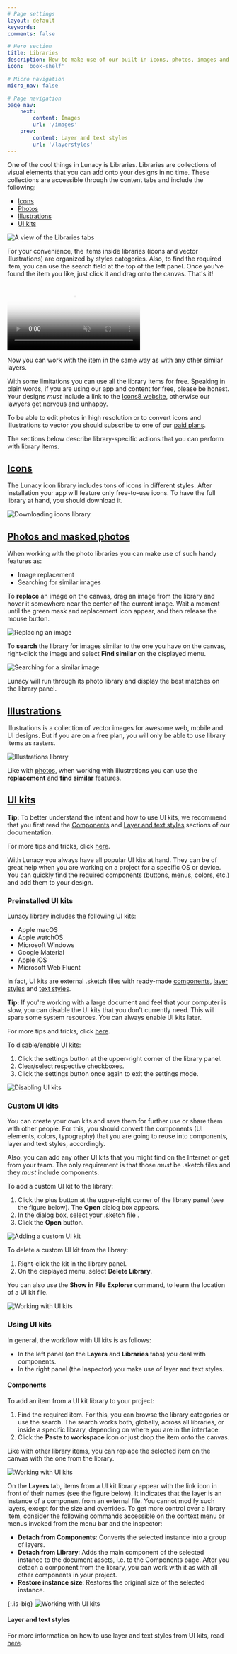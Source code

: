```yaml
---
# Page settings
layout: default
keywords:
comments: false

# Hero section
title: Libraries
description: How to make use of our built-in icons, photos, images and UI kits
icon: 'book-shelf'

# Micro navigation
micro_nav: false

# Page navigation
page_nav:
    next:
        content: Images
        url: '/images'
    prev:
        content: Layer and text styles
        url: '/layerstyles'
---
```


One of the cool things in Lunacy is Libraries. Libraries are collections of visual elements that you can add onto your designs in no time. These collections are accessible through the content tabs and include the following:

* [Icons](#icons)
* [Photos](#photos-and-masked-photos)
* [Illustrations](#illustrations)
* [UI kits](#ui-kits)

![A view of the Libraries tabs](public/libraries61.png)

For your convenience, the items inside libraries (icons and vector illustrations) are organized by styles categories. Also, to find the required item, you can use the search field at the top of the left panel. Once you've found the item you like, just click it and drag onto the canvas. That's it!

<video autoplay="" muted="" loop="" playsinline="" width="auto" poster="/public/libraries-addingiconsph.png" height="auto"><source src="/public/libraries-addingicons.mp4" type="video/mp4"></video>


Now you can work with the item in the same way as with any other similar layers.

With some limitations you can use all the library items for free. Speaking in plain words, if you are using our app and content for free, please be honest. Your designs *must* include a link to the <a href="https://icons8.com" target="_blank">Icons8 website</a>, otherwise our lawyers get nervous and unhappy.

To be able to edit photos in high resolution or to convert icons and illustrations to vector you should subscribe to one of our <a href="https://icons8.com/pricing" target="_blank">paid plans</a>.

The sections below describe library-specific actions that you can perform with library items.

## [Icons](#icons)

The Lunacy icon library includes tons of icons in different styles. After installation your app will feature only free-to-use icons. To have the full library at hand, you should download it.

![Downloading icons library](public/dnldicn.png)

<!--

When working with icons you can select their:

* Initial size
* Color
* Opacity

![Working with icons](public/iconssizecolor2.gif)

-->

## [Photos and masked photos](#photos-and-masked-photos)

When working with the photo libraries you can make use of such handy features as:

* Image replacement
* Searching for similar images

To **replace** an image on the canvas, drag an image from the library and hover it somewhere near the center of the current image. Wait a moment until the green mask and replacement icon appear, and then release the mouse button.

![Replacing an image](public/replaceimage.gif)

To **search** the library for images similar to the one you have on the canvas, right-click the image and select **Find similar** on the displayed menu.

![Searching for a similar image](public/findsimilar.png)

Lunacy will run through its photo library and display the best matches on the library panel.

## [Illustrations](#illustrations)

Illustrations is a collection of vector images for awesome web, mobile and UI designs. But if you are on a free plan, you will only be able to use library items as rasters.

![Illustrations library](public/illustrations1.png)

Like with [photos](#photos-and-masked-photos), when working with illustrations you can use the **replacement** and **find similar** features.

## [UI kits](#ui-kits)

<div class="callout callout--info">
    <p><strong>Tip:</strong> To better understand the intent and how to use UI kits, we recommend that you first read the <a href="https://lunacy.docs.icons8.com/components" target="_blank">Components</a> and <a href="https://lunacy.docs.icons8.com/layerstyles" target="_blank">Layer and text styles</a> sections of our documentation.</p>
    <p>For more tips and tricks, click <a href="https://lunacy.docs.icons8.com/tips/" target="_blank">here</a>.</p>
</div>

<!--

>**Tip:** To better understand the intent and how to use UI kits, we recommend that you first read the <a href="https://lunacy.docs.icons8.com/components" target="_blank">Components</a> and <a href="https://lunacy.docs.icons8.com/layerstyles" target="_blank">Layer and text styles</a> sections of our documentation.

-->

With Lunacy you always have all popular UI kits at hand. They can be of great help when you are working on a project for a specific OS or device. You can quickly find the required components (buttons, menus, colors, etc.) and add them to your design.

### Preinstalled UI kits

Lunacy library includes the following UI kits:

* Apple macOS
* Apple watchOS
* Microsoft Windows
* Google Material
* Apple iOS
* Microsoft Web Fluent

In fact, UI kits are external .sketch files with ready-made <a href="https://lunacy.docs.icons8.com/components" target="_blank">components</a>, <a href="https://lunacy.docs.icons8.com/layerstyles/#layer-styles" target="_blank">layer styles</a> and <a href="https://lunacy.docs.icons8.com/layerstyles/#text-styles" target="_blank">text styles</a>.

<div class="callout callout--info">
    <p><strong>Tip:</strong> If you're working with a large document and feel that your computer is slow, you can disable the UI kits that you don't currently need. This will spare some system resources. You can always enable UI kits later.</p>
    <p>For more tips and tricks, click <a href="https://lunacy.docs.icons8.com/tips/" target="_blank">here</a>.</p>
</div>

<!--

>**Tip:** If you're working with a large project and feel that your computer is slow, you can disable the UI kits that you don't currently need. This will spare some system resources. You can always enable UI kits later.

-->

To disable/enable UI kits:

1. Click the settings button at the upper-right corner of the library panel.
2. Clear/select respective checkboxes.
3. Click the settings button once again to exit the settings mode.

![Disabling UI kits](public/uikits.png)

### Custom UI kits

You can create your own kits and save them for further use or share them with other people. For this, you should convert the components (UI elements, colors, typography) that you are going to reuse into components, layer and text styles, accordingly.

Also, you can add any other UI kits that you might find on the Internet or get from your team. The only requirement is that those *must* be .sketch files and they *must* include components.

To add a custom UI kit to the library:

1. Click the plus button at the upper-right corner of the library panel (see the figure below). The **Open** dialog box appears.
2. In the dialog box, select your .sketch file .
3. Click the **Open** button.

![Adding a custom UI kit](public/adduikit.png)

To delete a custom UI kit from the library:

1. Right-click the kit in the library panel.
2. On the displayed menu, select **Delete Library**.

You can also use the **Show in File Explorer** command, to learn the location of a UI kit file.

![Working with UI kits](public/libraries-delcustuikit.png)

### Using UI kits

In general, the workflow with UI kits is as follows:

* In the left panel (on the **Layers** and **Libraries** tabs) you deal with components.
* In the right panel (the Inspector) you make use of layer and text styles.

#### Components

To add an item from a UI kit library to your project:

1. Find the required item. For this, you can browse the library categories or use the search. The search works both, globally, across all libraries, or inside a specific library, depending on where you are in the interface.
2. Click the **Paste to workspace** icon or just drop the item onto the canvas.

Like with other library items, you can replace the selected item on the canvas with the one from the library.

![Working with UI kits](public/uikitadd.gif)

On the **Layers** tab, items from a UI kit library appear with the link icon in front of their names (see the figure below). It indicates that the layer is an instance of a component from an external file. You cannot modify such layers, except for the size and overrides. To get more control over a library item, consider the following commands accessible on the context menu or menus invoked from the menu bar and the Inspector:

* **Detach from Components**: Converts the selected instance into a group of layers.
* **Detach from Library**: Adds the main component of the selected instance to the document assets, i.e. to the Components page. After you detach a component from the library, you can work with it as with all other components in your project.
* **Restore instance size**: Restores the original size of the selected instance.  

{:.is-big}
![Working with UI kits](public/uikitscommands65.png)

#### Layer and text styles

For more information on how to use layer and text styles from UI kits, read <a href="https://lunacy.docs.icons8.com/layerstyles/#external-styles" target="_blank">here</a>.

